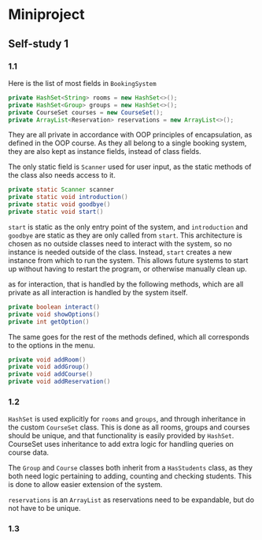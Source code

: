 # Miniproject

## Self-study 1

### 1.1

Here is the list of most fields in `BookingSystem`

```java
private HashSet<String> rooms = new HashSet<>();
private HashSet<Group> groups = new HashSet<>();
private CourseSet courses = new CourseSet();
private ArrayList<Reservation> reservations = new ArrayList<>();
```

They are all private in accordance with OOP principles of encapsulation, as defined in the OOP course. As they all belong to a single booking system, they are also kept as instance fields, instead of class fields.

The only static field is `Scanner` used for user input, as the static methods of the class also needs access to it.

```java
private static Scanner scanner
private static void introduction()
private static void goodbye()
private static void start()
```

`start` is static as the only entry point of the system, and `introduction` and `goodbye` are static as they are only called from `start`. This architecture is chosen as no outside classes need to interact with the system, so no instance is needed outside of the class. Instead, `start` creates a new instance from which to run the system. This allows future systems to start up without having to restart the program, or otherwise manually clean up.

as for interaction, that is handled by the following methods, which are all private as all interaction is handled by the system itself.

```java
private boolean interact()
private void showOptions()
private int getOption()
```

The same goes for the rest of the methods defined, which all corresponds to the options in the menu.

```java
private void addRoom()
private void addGroup()
private void addCourse()
private void addReservation()
```

### 1.2

`HashSet` is used explicitly for `rooms` and `groups`, and through inheritance in the custom `CourseSet` class. This is done as all rooms, groups and courses should be unique, and that functionality is easily provided by `HashSet`. CourseSet uses inheritance to add extra logic for handling queries on course data.

The `Group` and `Course` classes both inherit from a `HasStudents` class, as they both need logic pertaining to adding, counting and checking students. This is done to allow easier extension of the system.

`reservations` is an `ArrayList` as reservations need to be expandable, but do not have to be unique.

### 1.3
